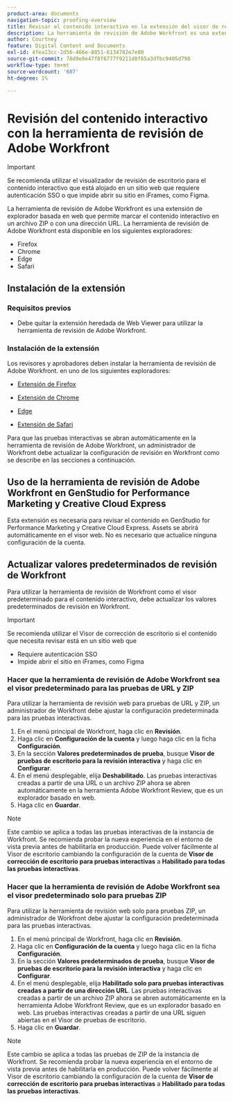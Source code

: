 ```yaml
---
product-area: documents
navigation-topic: proofing-overview
title: Revisar el contenido interactivo en la extensión del visor de revisión web
description: La herramienta de revisión de Adobe Workfront es una extensión del explorador que le permite probar el contenido interactivo en un archivo ZIP o con una dirección URL.
author: Courtney
feature: Digital Content and Documents
exl-id: 4fea13cc-2d56-466e-8851-6134782e7e80
source-git-commit: 78d9e8e47f8f6777f9211d8f85a3dfbc9405d798
workflow-type: tm+mt
source-wordcount: '607'
ht-degree: 1%

---
```


# Revisión del contenido interactivo con la herramienta de revisión de Adobe Workfront


>[!IMPORTANT]
>
> Se recomienda utilizar el visualizador de revisión de escritorio para el contenido interactivo que está alojado en un sitio web que requiere autenticación SSO o que impide abrir su sitio en iFrames, como Figma.

La herramienta de revisión de Adobe Workfront es una extensión de explorador basada en web que permite marcar el contenido interactivo en un archivo ZIP o con una dirección URL. La herramienta de revisión de Adobe Workfront está disponible en los siguientes exploradores:

* Firefox
* Chrome
* Edge
* Safari

## Instalación de la extensión

### Requisitos previos

* Debe quitar la extensión heredada de Web Viewer para utilizar la herramienta de revisión de Adobe Workfront.

### Instalación de la extensión

Los revisores y aprobadores deben instalar la herramienta de revisión de Adobe Workfront. en uno de los siguientes exploradores:

* [Extensión de Firefox](https://addons.mozilla.org/en-US/firefox/addon/adobe-workfront-review-tool/)

* [Extensión de Chrome](https://chromewebstore.google.com/detail/adobe-workfront-review-to/lhdepbgeilldghlfnankdnponhljpgml)

* [Edge](https://microsoftedge.microsoft.com/addons/detail/adobe-workfront-review-to/llhapmaiiddmcamgeapaipjpagnoijen)

* [Extensión de Safari](https://apps.apple.com/us/app/adobe-workfront-review-tool/id6741517062?mt=12)



Para que las pruebas interactivas se abran automáticamente en la herramienta de revisión de Adobe Workfront, un administrador de Workfront debe actualizar la configuración de revisión en Workfront como se describe en las secciones a continuación.

## Uso de la herramienta de revisión de Adobe Workfront en GenStudio for Performance Marketing y Creative Cloud Express

Esta extensión es necesaria para revisar el contenido en GenStudio for Performance Marketing y Creative Cloud Express. Assets se abrirá automáticamente en el visor web. No es necesario que actualice ninguna configuración de la cuenta.


## Actualizar valores predeterminados de revisión de Workfront

Para utilizar la herramienta de revisión de Workfront como el visor predeterminado para el contenido interactivo, debe actualizar los valores predeterminados de revisión en Workfront.

>[!IMPORTANT]
>
>Se recomienda utilizar el Visor de corrección de escritorio si el contenido que necesita revisar está en un sitio web que
>
>* Requiere autenticación SSO
>* Impide abrir el sitio en iFrames, como Figma

### Hacer que la herramienta de revisión de Adobe Workfront sea el visor predeterminado para las pruebas de URL y ZIP

Para utilizar la herramienta de revisión web para pruebas de URL y ZIP, un administrador de Workfront debe ajustar la configuración predeterminada para las pruebas interactivas.

1. En el menú principal de Workfront, haga clic en **Revisión**.
1. Haga clic en **Configuración de la cuenta** y luego haga clic en la ficha **Configuración**.
1. En la sección **Valores predeterminados de prueba**, busque **Visor de pruebas de escritorio para la revisión interactiva** y haga clic en **Configurar**.
1. En el menú desplegable, elija **Deshabilitado**. Las pruebas interactivas creadas a partir de una URL o un archivo ZIP ahora se abren automáticamente en la herramienta Adobe Workfront Review, que es un explorador basado en web.
1. Haga clic en **Guardar**.

>[!NOTE]
>
>Este cambio se aplica a todas las pruebas interactivas de la instancia de Workfront. Se recomienda probar la nueva experiencia en el entorno de vista previa antes de habilitarla en producción. Puede volver fácilmente al Visor de escritorio cambiando la configuración de la cuenta de **Visor de corrección de escritorio para pruebas interactivas** a **Habilitado para todas las pruebas interactivas**.

### Hacer que la herramienta de revisión de Adobe Workfront sea el visor predeterminado solo para pruebas ZIP

Para utilizar la herramienta de revisión web solo para pruebas ZIP, un administrador de Workfront debe ajustar la configuración predeterminada para las pruebas interactivas.

1. En el menú principal de Workfront, haga clic en **Revisión**.
1. Haga clic en **Configuración de la cuenta** y luego haga clic en la ficha **Configuración**.
1. En la sección **Valores predeterminados de prueba**, busque **Visor de pruebas de escritorio para la revisión interactiva** y haga clic en **Configurar**.
1. En el menú desplegable, elija **Habilitado solo para pruebas interactivas creadas a partir de una dirección URL**. Las pruebas interactivas creadas a partir de un archivo ZIP ahora se abren automáticamente en la herramienta Adobe Workfront Review, que es un explorador basado en web. Las pruebas interactivas creadas a partir de una URL siguen abiertas en el Visor de pruebas de escritorio.
1. Haga clic en **Guardar**.

>[!NOTE]
>
>Este cambio se aplica a todas las pruebas de ZIP de la instancia de Workfront. Se recomienda probar la nueva experiencia en el entorno de vista previa antes de habilitarla en producción. Puede volver fácilmente al Visor de escritorio cambiando la configuración de la cuenta de **Visor de corrección de escritorio para pruebas interactivas** a **Habilitado para todas las pruebas interactivas**.

